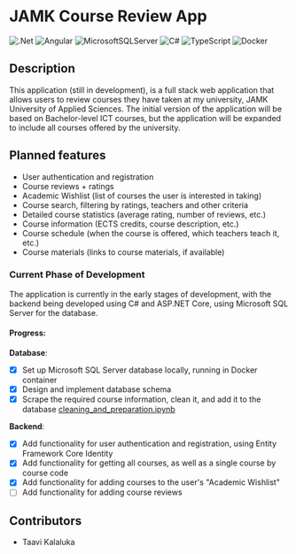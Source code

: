 # JAMK Course Review App

![.Net](https://img.shields.io/badge/.NET-5C2D91?style=for-the-badge&logo=.net&logoColor=white)
![Angular](https://img.shields.io/badge/angular-%23DD0031.svg?style=for-the-badge&logo=angular&logoColor=white)
![MicrosoftSQLServer](https://img.shields.io/badge/Microsoft%20SQL%20Server-CC2927?style=for-the-badge&logo=microsoft%20sql%20server&logoColor=white)
![C#](https://img.shields.io/badge/c%23-%23239120.svg?style=for-the-badge&logo=csharp&logoColor=white)
![TypeScript](https://img.shields.io/badge/typescript-%23007ACC.svg?style=for-the-badge&logo=typescript&logoColor=white)
![Docker](https://img.shields.io/badge/docker-%230db7ed.svg?style=for-the-badge&logo=docker&logoColor=white)

## Description

This application (still in development), is a full stack web application that allows users to review courses they have taken at my university, JAMK University of Applied Sciences. The initial version of the application will be based on Bachelor-level ICT courses, but the application will be expanded to include all courses offered by the university.

## Planned features

-   User authentication and registration
-   Course reviews + ratings
-   Academic Wishlist (list of courses the user is interested in taking)
-   Course search, filtering by ratings, teachers and other criteria
-   Detailed course statistics (average rating, number of reviews, etc.)
-   Course information (ECTS credits, course description, etc.)
-   Course schedule (when the course is offered, which teachers teach it, etc.)
-   Course materials (links to course materials, if available)

### Current Phase of Development

The application is currently in the early stages of development, with the backend being developed using C# and ASP.NET Core, using Microsoft SQL Server for the database.

#### Progress:

**Database**:

-   [x] Set up Microsoft SQL Server database locally, running in Docker container
-   [x] Design and implement database schema
-   [x] Scrape the required course information, clean it, and add it to the database [cleaning_and_preparation.ipynb](./data/cleaning_and_preparation.ipynb)

**Backend**:

-   [x] Add functionality for user authentication and registration, using Entity Framework Core Identity
-   [x] Add functionality for getting all courses, as well as a single course by course code
-   [x] Add functionality for adding courses to the user's "Academic Wishlist"
-   [ ] Add functionality for adding course reviews

## Contributors

-   Taavi Kalaluka
